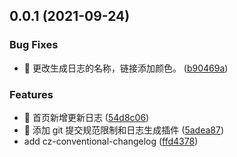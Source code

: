 ## 0.0.1 (2021-09-24)


### Bug Fixes

* 🐛 更改生成日志的名称，链接添加颜色。 ([b90469a](https://github.com/Miss-Sixty/sixty-admin/commit/b90469a4317234eee4b8cdcbabf59452d5c999cd))


### Features

* 🎸 首页新增更新日志 ([54d8c06](https://github.com/Miss-Sixty/sixty-admin/commit/54d8c065258dbb9189378ccdaf3e363d8f6084eb))
* 🎸 添加 git 提交规范限制和日志生成插件 ([5adea87](https://github.com/Miss-Sixty/sixty-admin/commit/5adea8748324bcb2e879e9b4a4f32f861d7534db))
* add cz-conventional-changelog ([ffd4378](https://github.com/Miss-Sixty/sixty-admin/commit/ffd437815324106516cad063b4706f5e9c0d6daa))



